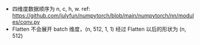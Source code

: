 - 四维度数据顺序为 n, c, h, w. ref: https://github.com/julyfun/numpytorch/blob/main/numpytorch/nn/modules/conv.py
- Flatten 不会展开 batch 维度，(n, 512, 1, 1) 经过 Flatten 以后的形状为 (n, 512)
